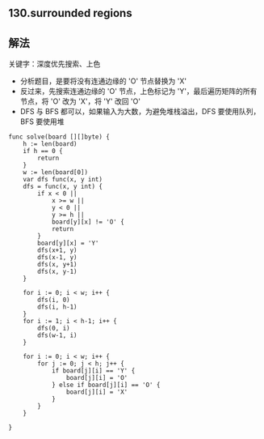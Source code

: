 ## 130.surrounded regions

## 解法

关键字：深度优先搜索、上色

- 分析题目，是要将没有连通边缘的 'O' 节点替换为 'X'
- 反过来，先搜索连通边缘的 'O' 节点，上色标记为 'Y'，最后遍历矩阵的所有节点，将 'O' 改为 'X'，将 'Y' 改回 'O'
- DFS 与 BFS 都可以，如果输入为大数，为避免堆栈溢出，DFS 要使用队列，BFS 要使用堆


```golang
func solve(board [][]byte) {
	h := len(board)
	if h == 0 {
		return
	}
	w := len(board[0])
	var dfs func(x, y int)
	dfs = func(x, y int) {
		if x < 0 ||
			x >= w ||
			y < 0 ||
			y >= h ||
			board[y][x] != 'O' {
			return
		}
		board[y][x] = 'Y'
		dfs(x+1, y)
		dfs(x-1, y)
		dfs(x, y+1)
		dfs(x, y-1)
	}

	for i := 0; i < w; i++ {
		dfs(i, 0)
		dfs(i, h-1)
	}
	for i := 1; i < h-1; i++ {
		dfs(0, i)
		dfs(w-1, i)
	}

	for i := 0; i < w; i++ {
		for j := 0; j < h; j++ {
			if board[j][i] == 'Y' {
				board[j][i] = 'O'
			} else if board[j][i] == 'O' {
				board[j][i] = 'X'
			}
		}
	}

}
```
